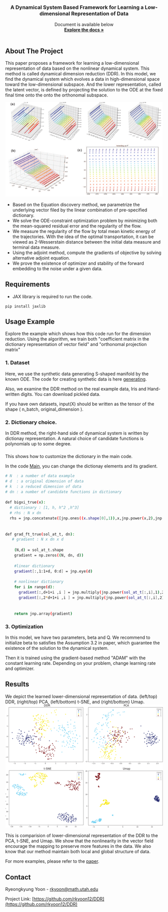
<!-- PROJECT LOGO -->
<br />
<p align="center">
 
   

  <h3 align="center">A Dynamical System Based Framework for Learning a Low-dimensional Representation of Data</h3>

  <p align="center">
    Document is available below
    <br />
    <a href="xxx.pdf"><strong>Explore the docs »</strong></a>
    <br />
    <br />
    
  </p>
</p>




<!-- ABOUT THE PROJECT -->
## About The Project

This paper proposes a framework for learning a low-dimensional representation of data based on the nonlinear dynamical system. This method is called dynamical dimension reduction (DDR). In this model, we find the dynamical system which evolves a data in high-dimensional space toward the low-dimensional subspace. And the lower representation, called the latent vector, is defined by projecting the solution to the ODE at the fixed final time onto the onto the orthonomal subspace. 


![Digits](https://github.com/rkyoon12/DDR/blob/main/S_embedding.png)


* Based on the Equation discovery method, we parametrize the underlying vector filed by the linear combination of pre-specified dictionary.
* We solve the ODE-constraint optimization problem by minimizing both the mean-squared residual error and the regularity of the flow.
* We measure the regularity of the flow by total mean kinetic energy of the trajectories. With the idea of the optimal transportation, it can be viewed as 2-Wesserstain distance between the initial data measure and terminal data measure.
* Using the adjoint method, compute the gradients of objective by solving alternative adjoint equation. 
* We prove the existence of optimizer and stability of the forward embedding to the noise under a given data.



## Requirements
* JAX library is required to run the code. 

 ```
 pip install jaxlib
 ```
 
<!-- Usage Example -->
## Usage Example
Explore the example which shows how this code run for the dimension reduction. Using the algorithm, we train both "coefficient matrix in the dictionary representation of vector field" and "orthonomal projection matrix" 

### 1. Dataset

Here, we use the synthetic data generating S-shaped manifold by the known ODE. The code for creating synthetic data is here [generating](https://github.com/rkyoon12/DDR/blob/main/generate_data_vectorfield_3D.py).

Also, we examine the DDR method on the real example data, Iris and Hand-written digits. You can download pickled data. 

If you have own datasets, input(X) should be written as the tensor of the shape ( n_batch, original_dimension ). 

### 2. Dictionary choice. 

In DDR method, the right-hand side of dynamical system is written by dictionay representation. A natural choice of candidate functions is polynomials up to some degree.  
### 

This shows how to customize the dictionary in the main code. 

In the code [Main](https://github.com/rkyoon12/DDR/blob/main/Main.py), you can change the dictionay elements and its gradient. 

  ```sh
  # N  : a number of data example
  # d  : a original dimension of data
  # k  : a reduced dimension of data
  # dn : a number of candidate functions in dictionary
  
  def bigxi_true(x):
    # dictionary : [1, h, h^2 ,h^3]
    # rhs : N x dn
    rhs = jnp.concatenate([jnp.ones((x.shape[0],1)),x,jnp.power(x,2),jnp.power(x,3)],1)
    
  
  def grad_ft_true(sol_at_t, dn):
     # gradient : N x dn x d

      (N,d) = sol_at_t.shape
      gradient = np.zeros((N, dn, d))

      #linear dictionary
      gradient[:,1:1+d, 0:d] = jnp.eye(d)

      # nonlinear dictionary
      for i in range(d):
        gradient[:,d+1+i ,i ] = jnp.multiply(jnp.power(sol_at_t[:,i],1),2)
        gradient[:,2*d+1+i ,i ] = jnp.multiply(jnp.power(sol_at_t[:,i],2),3)
     

      return jnp.array(gradient)


  ```


### 3. Optimization

In this model, we have two parameters, beta and Q. We recommend to initialize beta to satisfies the Assumption 3.2 in paper, which guarantee the existence of the solution to the dynamical system.


Then it is trained using the gradient-based method "ADAM" with the constant learning rate. Depending on your problem, change learning rate and optimizer. 




<!-- Results -->
## Results  

We depict the learned lower-dimensional representation of data. (left/top) DDR, (right/top) PCA, (left/bottom) t-SNE, and (right/bottom) Umap.
![Digits](https://github.com/rkyoon12/DDR/blob/main/MNIST4.png)

This is comparision of lower-dimensional representation of the DDR to the PCA, t-SNE, and Umap. We show that the nonlinearity in the vector field encourage the mapping to preserve more features in the data. We also know that our method maintain both local and global structure of data. 


For more examples, please refer to the [paper](https://arxiv.org/abs/2204.08155).





<!-- CONTACT -->
## Contact
Ryeongkyung Yoon - rkyoon@math.utah.edu

Project Link: [https://github.com/rkyoon12/DDR](https://github.com/rkyoon12/DDR)


<!--stackedit_data:
eyJoaXN0b3J5IjpbNzUwNDgyOTMwLC0yMDYxNDMyNzgsLTEzMT
I5MTU0MzAsLTEzMTI5MTU0MzAsLTk4MTkwMTEzN119
-->
